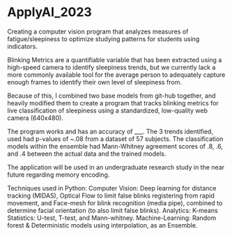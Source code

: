 # ApplyAI_2023
Creating a computer vision program that analyzes measures of fatigue/sleepiness to optimize studying patterns for students using indicators.


Blinking Metrics are a quantifiable variable that has been extracted using a high-speed camera to identify sleepiness trends, but we currently lack a more commonly available tool for the average person to adequately capture enough frames to identify their own level of sleepiness from.

Because of this, I combined two base models from git-hub together, and heavily modified them to create a program that tracks blinking metrics for live classification of sleepiness using a standardized, low-quality web camera (640x480).

The program works and has an accuracy of ___. The 3 trends identified, used had p-values of ~.08 from a dataset of 57 subjects. The classification models within the ensemble had Mann-Whitney agreement scores of .8, .6, and .4 between the actual data and the trained models.

The application will be used in an undergraduate research study in the near future regarding memory encoding.


Techniques used in Python: 
Computer Vision: Deep learning for distance tracking (MIDAS), Optical Flow to limit false blinks registering from rapid movement, and Face-mesh for blink recognition (media pipe), combined to determine facial orientation (to also limit false blinks).
Analytics: K-means
Statistics: U-test, T-test, and Mann-whitney.
Machine-Learning: Random forest & Deterministic models using interpolation, as an Ensemble.
